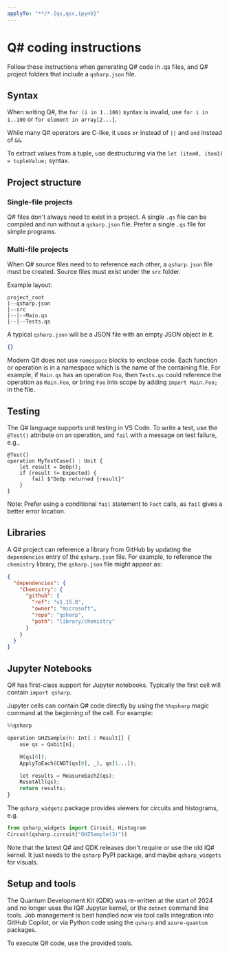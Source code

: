 ```yaml
---
applyTo: "**/*.{qs,qsc,ipynb}"
---
```


# Q# coding instructions

Follow these instructions when generating Q# code in .qs files,
and Q# project folders that include a `qsharp.json` file.

## Syntax

When writing Q#, the `for (i in 1..100)` syntax is invalid, use `for i in 1..100` or
`for element in array[2...]`.

While many Q# operators are C-like, it uses `or` instead of `||` and `and` instead of `&&`.

To extract values from a tuple, use destructuring via the `let (item0, item1) = tupleValue;` syntax.

## Project structure

### Single-file projects

Q# files don't always need to exist in a project. A single `.qs` file can be compiled and
run without a `qsharp.json` file. Prefer a single `.qs` file for simple programs.

### Multi-file projects

When Q# source files need to to reference each other, a `qsharp.json` file must be
created. Source files must exist under the `src` folder.

Example layout:

```
project_root
|--qsharp.json
|--src
|--|--Main.qs
|--|--Tests.qs
```

A typical `qsharp.json` will be a JSON file with an empty JSON object in it.

```json
{}
```

Modern Q# does not use `namespace` blocks to enclose code.
Each function or operation is in a namespace which is the name of the containing file.
For example, if `Main.qs` has an operation `Foo`, then `Tests.qs` could reference the
operation as `Main.Foo`, or bring `Foo` into scope by adding `import Main.Foo;` in the file.

## Testing

The Q# language supports unit testing in VS Code. To write a test, use the `@Test()`
attribute on an operation, and `fail` with a message on test failure, e.g.,

```qsharp
@Test()
operation MyTestCase() : Unit {
    let result = DoOp();
    if (result != Expected) {
        fail $"DoOp returned {result}"
    }
}
```

Note: Prefer using a conditional `fail` statement to `Fact` calls, as `fail` gives a better error location.

## Libraries

A Q# project can reference a library from GitHub by updating the `dependencies` entry of
the `qsharp.json` file. For example, to reference the `chemistry` library, the `qsharp.json`
file might appear as:

```json
{
  "dependencies": {
    "Chemistry": {
      "github": {
        "ref": "v1.15.0",
        "owner": "microsoft",
        "repo": "qsharp",
        "path": "library/chemistry"
      }
    }
  }
}
```

## Jupyter Notebooks

Q# has first-class support for Jupyter notebooks. Typically the first cell will contain `import qsharp`.

Jupyter cells can contain Q# code directly by using the `%%qsharp` magic command at the beginning of the cell. For example:

```python
%%qsharp

operation GHZSample(n: Int) : Result[] {
    use qs = Qubit[n];

    H(qs[0]);
    ApplyToEach(CNOT(qs[0], _), qs[1...]);

    let results = MeasureEachZ(qs);
    ResetAll(qs);
    return results;
}
```

The `qsharp_widgets` package provides viewers for circuits and histograms, e.g.

```python
from qsharp_widgets import Circuit, Histogram
Circuit(qsharp.circuit("GHZSample(3)"))
```

Note that the latest Q# and QDK releases don't require or use the old IQ# kernel. It just needs to the `qsharp` PyPI package,
and maybe `qsharp_widgets` for visuals.

## Setup and tools

The Quantum Development Kit (QDK) was re-written at the start of 2024 and no longer uses
the IQ# Jupyter kernel, or the `dotnet` command line tools. Job management is best handled
now via tool calls integration into GitHub Copilot, or via Python code using the `qsharp`
and `azure-quantum` packages.

To execute Q# code, use the provided tools.
